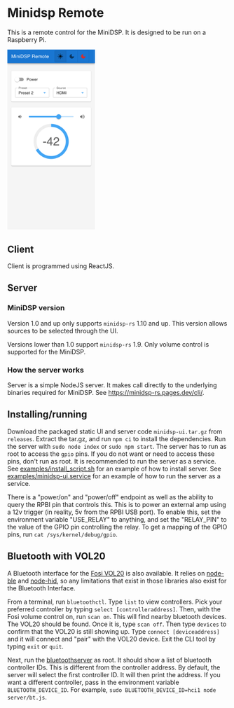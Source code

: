 # Minidsp Remote

This is a remote control for the MiniDSP.  It is designed to be run on a Raspberry Pi.

<img src="screenshot.png" width="200">

## Client

Client is programmed using ReactJS.

## Server

### MiniDSP version

Version 1.0 and up only supports `minidsp-rs` 1.10 and up. This version allows sources to be selected through the UI.

Versions lower than 1.0 support `minidsp-rs` 1.9.  Only volume control is supported for the MiniDSP.

### How the server works

Server is a simple NodeJS server.  It makes call directly to the underlying binaries required for MiniDSP.  See https://minidsp-rs.pages.dev/cli/.

## Installing/running

Download the packaged static UI and server code `minidsp-ui.tar.gz` from `releases`.  Extract the tar.gz, and run `npm ci` to install the dependencies.  Run the server with `sudo node index` or `sudo npm start`.  The server has to run as root to access the `gpio` pins.  If you do not want or need to access these pins, don't run as root.  It is recommended to run the server as a service.  See [examples/install_script.sh](./examples/install_script.sh) for an example of how to install server.  See [examples/minidsp-ui.service](./examples/minidsp-ui.service) for an example of how to run the server as a service.

There is a "power/on" and "power/off" endpoint as well as the ability to query the RPBI pin that controls this.  This is to power an external amp using a 12v trigger (in reality, 5v from the RPBI USB port).  To enable this, set the environment variable "USE_RELAY" to anything, and set the "RELAY_PIN" to the value of the GPIO pin controlling the relay.  To get a mapping of the GPIO pins, run `cat /sys/kernel/debug/gpio`.

## Bluetooth with VOL20

A Bluetooth interface for the [Fosi VOL20](https://fosiaudio.com/products/vol20-bluetooth-volume-control-knob) is also available.  It relies on [node-ble](https://github.com/chrvadala/node-ble) and [node-hid](https://github.com/node-hid/node-hid), so any limitations that exist in those libraries also exist for the Bluetooth Interface.

From a terminal, run `bluetoothctl`.  Type `list` to view controllers.  Pick your preferred controller by typing `select [controlleraddress]`.  Then, with the Fosi volume control on, run `scan on`.  This will find nearby bluetooth devices.  The VOL20 should be found.  Once it is, type `scan off`.  Then type `devices` to confirm that the VOL20 is still showing up.  Type `connect [deviceaddress]` and it will connect and "pair" with the VOL20 device.  Exit the CLI tool by typing `exit` or `quit`.

Next, run the [bluetoothserver](./server/bt.js) as root.  It should show a list of bluetooth controller IDs.  This is different from the controller address.  By default, the server will select the first controller ID.  It will then print the address.  If you want a different controller, pass in the environment variable `BLUETOOTH_DEVICE_ID`.  For example, `sudo BLUETOOTH_DEVICE_ID=hci1 node server/bt.js`.
